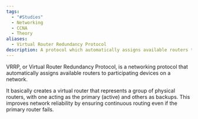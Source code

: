 ```yaml
---
tags:
  - "#Studies"
  - Networking
  - CCNA
  - Theory
aliases:
  - Virtual Router Redundancy Protocol
description: A protocol which automatically assigns available routers to participating devices on a network.
---
```

VRRP, or Virtual Router Redundancy Protocol, is a networking protocol that automatically assigns available routers to participating devices on a network. 

It basically creates a virtual router that represents a group of physical routers, with one acting as the primary (active) and others as backups. This improves network reliability by ensuring continuous routing even if the primary router fails.